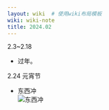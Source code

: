 ```yaml
---
layout: wiki  # 使用wiki布局模板
wiki: wiki-note
title: 2024.02
---
```


2.3~2.18
- 过年。

2.24 元宵节
- 东西冲  
  ![东西冲](dongxichon.jpg)